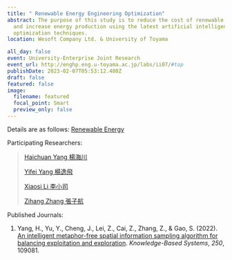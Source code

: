```yaml
---
title: " Renewable Energy Engineering Optimization"
abstract: The purpose of this study is to reduce the cost of renewable energy
  and increase energy production using the latest artificial intelligence
  optimization techniques.
location: Wesoft Company Ltd. & University of Toyama

all_day: false
event: University-Enterprise Joint Research
event_url: http://enghp.eng.u-toyama.ac.jp/labs/ii07/#top
publishDate: 2023-02-07T05:53:12.480Z
draft: false
featured: false
image:
  filename: featured
  focal_point: Smart
  preview_only: false
---
```

Details are as follows: [Renewable Energy](https://github.com/Haichuan-Yang/Wesoft-research-group/blob/main/static/Renewable%20Energy.pdf "Renewable Energy.pdf")

Participating Researchers: 

> [Haichuan Yang 楊海川](https://velvety-frangollo-5d54c2.netlify.app/author/haichuan-yang-%E6%A5%8A%E6%B5%B7%E5%B7%9D/) 
>
> [Yifei Yang 楊逸飛](https://velvety-frangollo-5d54c2.netlify.app/author/yifei-yang-%E6%A5%8A%E9%80%B8%E9%A3%9B/)
>
> [Xiaosi Li 李小司](https://velvety-frangollo-5d54c2.netlify.app/author/xiaosi-li-%E6%9D%8E%E5%B0%8F%E5%8F%B8/)
>
> [Zihang Zhang 張子航](https://velvety-frangollo-5d54c2.netlify.app/author/zihang-zhang-%E5%BC%B5%E5%AD%90%E8%88%AA/)

Published Journals:

1. Yang, H., Yu, Y., Cheng, J., Lei, Z., Cai, Z., Zhang, Z., & Gao, S. (2022). [An intelligent metaphor-free spatial information sampling algorithm for balancing exploitation and exploration](https://doi.org/10.1016/j.knosys.2022.109081). *Knowledge-Based Systems*, *250*, 109081.

